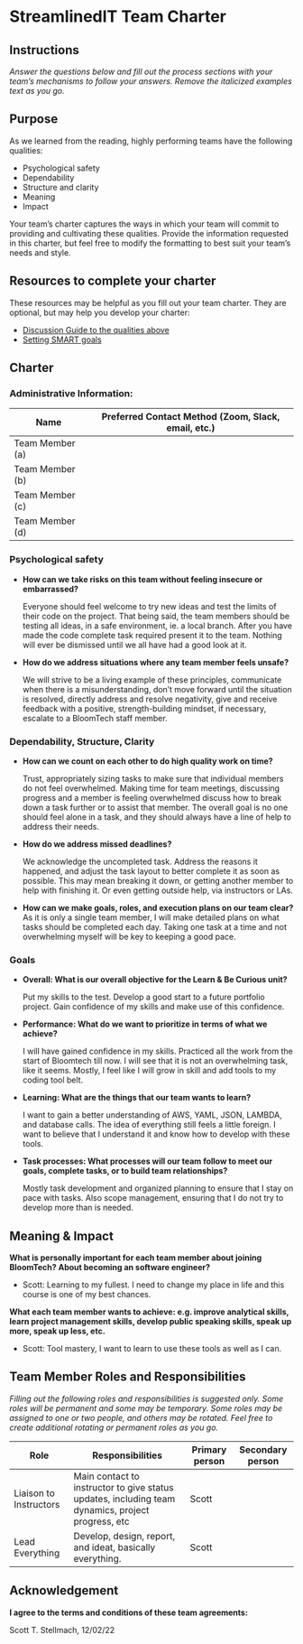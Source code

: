 # StreamlinedIT Team Charter

## Instructions

*Answer the questions below and fill out the process sections with your team’s
mechanisms to follow your answers. Remove the italicized examples text as you
go.*

## Purpose

As we learned from the reading, highly performing teams have the following
qualities:

* Psychological safety
* Dependability
* Structure and clarity
* Meaning
* Impact

Your team’s charter captures the ways in which your team will commit to
providing and cultivating these qualities. Provide the information requested in
this charter, but feel free to modify the formatting to best suit your team’s
needs and style.

## Resources to complete your charter

These resources may be helpful as you fill out your team charter. They are optional, but may help you develop your charter:

* [Discussion Guide to the qualities above](https://docs.google.com/document/d/1lgiz6mwZeyWEaJxN_NMI-tI5Qijv2BHh27DPLeSLE40)
* [Setting SMART goals](https://www.mindtools.com/pages/article/smart-goals.htm)

## Charter

### Administrative Information:

|Name            |Preferred Contact Method (Zoom, Slack, email, etc.) |
|---	           |---                                           |
|Team Member (a) |                                              |
|Team Member (b) |                                              |
|Team Member (c) |                                              |
|Team Member (d) |                                              |

### Psychological safety

* **How can we take risks on this team without feeling insecure or
  embarrassed?**
    
    Everyone should feel welcome to try new ideas and test the limits of their code
    on the project.  That being said, the team members should be testing all ideas, 
    in a safe environment, ie. a local branch.  After you have made the code complete
    task required present it to the team.  Nothing will ever be dismissed until we
    all have had a good look at it.

* **How do we address situations where any team member feels unsafe?**

    We will strive to be a living example of these principles, communicate when there is a misunderstanding, don’t move forward
    until the situation is resolved, directly address and resolve negativity,
    give and receive feedback with a positive, strength-building mindset, if
    necessary, escalate to a BloomTech staff member. 

### Dependability, Structure, Clarity

* **How can we count on each other to do high quality work on time?**

     Trust, appropriately sizing tasks to make sure that individual members
    do not feel overwhelmed. Making time for team meetings, discussing progress and
    a member is feeling overwhelmed discuss how to break down a task further or to
    assist that member. The overall goal is no one should feel alone in a task, and
    they should always have a line of help to address their needs.

* **How do we address missed deadlines?**

     We acknowledge the uncompleted task. Address the reasons it happened, and adjust
    the task layout to better complete it as soon as possible.  This may mean breaking
    it down, or getting another member to help with finishing it. Or even getting
    outside help, via instructors or LAs.

* **How can we make goals, roles, and execution plans on our team clear?**
     As it is only a single team member, I will make detailed plans on what tasks should be
    completed each day. Taking one task at a time and not overwhelming myself will be key
    to keeping a good pace.


### Goals

* **Overall: What is our overall objective for the Learn & Be Curious unit?**

    Put my skills to the test.  Develop a good start to a future portfolio project. 
    Gain confidence of my skills and make use of this confidence.


* **Performance: What do we want to prioritize in terms of what we achieve?**

    I will have gained confidence in my skills. Practiced all the work from the 
    start of Bloomtech till now.  I will see that it is not an overwhelming task,
    like it seems.  Mostly, I feel like I will grow in skill and add tools to my
    coding tool belt.


* **Learning: What are the things that our team wants to learn?**
    
    I want to gain a better understanding of AWS, YAML, JSON, LAMBDA, and database
    calls.  The idea of everything still feels a little foreign.  I want to believe
    that I understand it and know how to develop with these tools.


* **Task processes: What processes will our team follow to meet our goals,
  complete tasks, or to build team relationships?**
    
    Mostly task development and organized planning to ensure that I stay on pace
    with tasks.  Also scope management, ensuring that I do not try to develop more
    than is needed.


## Meaning & Impact

**What is personally important for each team member about joining BloomTech? About
becoming an software engineer?**

* Scott: Learning to my fullest.  I need to change my place in life and this course
    is one of my best chances.


**What each team member wants to achieve: e.g. improve analytical skills, learn
project management skills, develop public speaking skills, speak up more, speak
up less, etc.**

* Scott: Tool mastery, I want to learn to use these tools as well as I can.

## Team Member Roles and Responsibilities

*Filling out the following roles and responsibilities is suggested only. Some
roles will be permanent and some may be temporary. Some roles may be assigned to
one or two people, and others may be rotated. Feel free to create additional
rotating or permanent roles as you go.*

| **Role**               | **Responsibilities**                                                                              | **Primary person** |**Secondary person** |
|------------------------|---------------------------------------------------------------------------------------------------|--------------------|---                  |
| Liaison to Instructors | Main contact to instructor to give status updates, including team dynamics, project progress, etc | Scott              ||
| Lead Everything        | Develop, design, report, and ideat, basically everything.                                         | Scott              |                     |

## Acknowledgement

**I agree to the terms and conditions of these team agreements:**

 Scott T. Stellmach, 12/02/22

